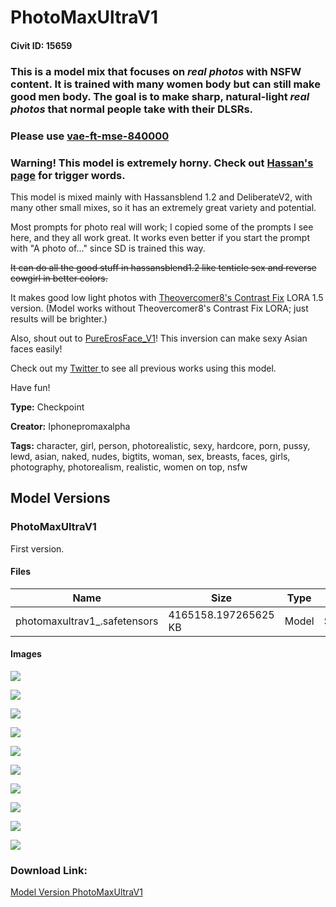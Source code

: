 # PhotoMaxUltraV1

#### Civit ID: 15659

<h3>This is a model mix that focuses on <strong><em>real photos</em></strong> with NSFW content. It is trained with many women body but can still make good men body. The goal is to make sharp, natural-light <strong><em>real photos</em></strong> that normal people take with their DLSRs.</h3><p></p><h3>Please use <a target="_blank" rel="ugc" href="https://huggingface.co/stabilityai/sd-vae-ft-mse-original/tree/main">vae-ft-mse-840000</a></h3><h3>Warning! This model is extremely horny. Check out <a target="_blank" rel="ugc" href="https://civitai.com/models/1173/hassanblend-1512-and-previous-versions-fantasyai">Hassan's page</a> for trigger words.</h3><p></p><p>This model is mixed mainly with Hassansblend 1.2 and DeliberateV2, with many other small mixes, so it has an extremely great variety and potential.</p><p>Most prompts for photo real will work; I copied some of the prompts I see here, and they all work great. It works even better if you start the prompt with "A photo of..." since SD is trained this way.</p><p></p><p><s>It can do all the good stuff in hassansblend1.2 like tenticle sex and reverse cowgirl in better colors.</s></p><p></p><p>It makes good low light photos with <a target="_blank" rel="ugc" href="https://civitai.com/models/8765/theovercomer8s-contrast-fix-sd15sd21-768">Theovercomer8's Contrast Fix</a> LORA 1.5 version. (Model works without Theovercomer8's Contrast Fix LORA; just results will be brighter.)</p><p></p><p>Also, shout out to <a target="_blank" rel="ugc" href="https://civitai.com/models/4514/pure-eros-face">PureErosFace_V1</a>! This inversion can make sexy Asian faces easily!</p><p></p><p>Check out my <a target="_blank" rel="ugc" href="https://twitter.com/Idid59548728">Twitter </a>to see all previous works using this model.</p><p></p><p>Have fun!</p>

**Type:** Checkpoint

**Creator:** Iphonepromaxalpha

**Tags:** character, girl, person, photorealistic, sexy, hardcore, porn, pussy, lewd, asian, naked, nudes, bigtits, woman, sex, breasts, faces, girls, photography, photorealism, realistic, women on top, nsfw

## Model Versions

### PhotoMaxUltraV1

<p>First version.</p>

#### Files

| Name | Size | Type | Format | Download Url | AutoV1 | AutoV2 | SHA256 | CRC32 | BLAKE3 |
| --- | --- | --- | --- | --- | --- | --- | --- | --- | --- |
| photomaxultrav1_.safetensors | 4165158.197265625 KB | Model | SafeTensor | https://civitai.com/api/download/models/18472 | D7757A03 | C7F1C20497 | C7F1C204972F1811FF7DAA39380868F6EB815B331FA4078BA60EBEF14A677908 | B6754D62 | 380257C62BAF07383730182C0885D451C9EF1754A685B2ECB8C3E9ED347359FD |

#### Images

<p><img src="https://image.civitai.com/xG1nkqKTMzGDvpLrqFT7WA/99a5d3a5-f94f-448c-d18a-cd7cb4c72c00/width=450/190894.jpeg" /></p>

<p><img src="https://image.civitai.com/xG1nkqKTMzGDvpLrqFT7WA/873a798d-caaf-4717-868b-0815db51e800/width=450/190892.jpeg" /></p>

<p><img src="https://image.civitai.com/xG1nkqKTMzGDvpLrqFT7WA/1c7c7952-f6a2-447a-13d1-97309c776500/width=450/190890.jpeg" /></p>

<p><img src="https://image.civitai.com/xG1nkqKTMzGDvpLrqFT7WA/4d50b011-079c-41f4-f313-046115de5700/width=450/327009.jpeg" /></p>

<p><img src="https://image.civitai.com/xG1nkqKTMzGDvpLrqFT7WA/1d3653d7-c582-41cc-9f3d-64f571890700/width=450/193981.jpeg" /></p>

<p><img src="https://image.civitai.com/xG1nkqKTMzGDvpLrqFT7WA/26da23c2-547d-4899-f091-e006a027b500/width=450/193982.jpeg" /></p>

<p><img src="https://image.civitai.com/xG1nkqKTMzGDvpLrqFT7WA/ca52e4f6-72cc-4cc6-e0f5-f4feba42c900/width=450/190888.jpeg" /></p>

<p><img src="https://image.civitai.com/xG1nkqKTMzGDvpLrqFT7WA/99184a81-f23f-4f24-e1a1-086a10e71e00/width=450/190882.jpeg" /></p>

<p><img src="https://image.civitai.com/xG1nkqKTMzGDvpLrqFT7WA/1b6ed820-0e8f-4d79-8ed5-196d130ad200/width=450/214130.jpeg" /></p>

<p><img src="https://image.civitai.com/xG1nkqKTMzGDvpLrqFT7WA/120142c8-3933-4802-5e0c-5cf4d623c500/width=450/193442.jpeg" /></p>

### Download Link:

[Model Version PhotoMaxUltraV1](https://civitai.com/api/download/models/18472)

